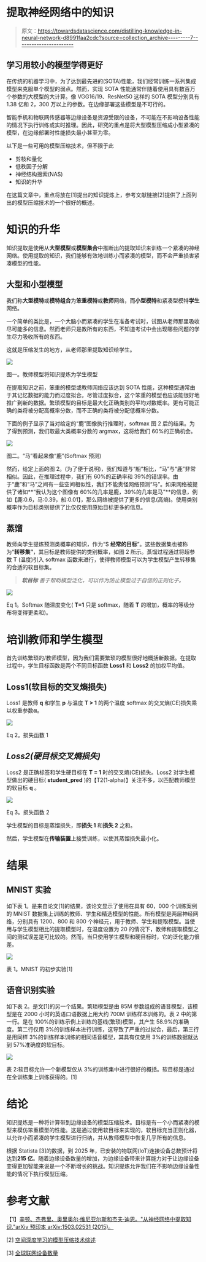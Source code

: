 # 提取神经网络中的知识

> 原文：<https://towardsdatascience.com/distilling-knowledge-in-neural-network-d8991faa2cdc?source=collection_archive---------7----------------------->

## 学习用较小的模型学得更好

在传统的机器学习中，为了达到最先进的(SOTA)性能，我们经常训练一系列集成模型来克服单个模型的弱点。然而，实现 SOTA 性能通常伴随着使用具有数百万个参数的大模型的大计算。像 VGG16/19、ResNet50 这样的 SOTA 模型分别具有 1.38 亿和 2，300 万以上的参数。在边缘部署这些模型是不可行的。

智能手机和物联网传感器等边缘设备是资源受限的设备，不可能在不影响设备性能的情况下执行训练或实时推理。因此，研究的重点是将大型模型压缩成小型紧凑的模型，在边缘部署时性能损失最小甚至为零。

以下是一些可用的模型压缩技术，但不限于此

*   剪枝和量化
*   低秩因子分解
*   神经结构搜索(NAS)
*   知识的升华

在这篇文章中，重点将放在[1]提出的知识提炼上，参考文献链接[2]提供了上面列出的模型压缩技术的一个很好的概述。

# 知识的升华

知识提取是使用从**大型模型**或**模型集合**中推断出的提取知识来训练一个紧凑的神经网络。使用提取的知识，我们能够有效地训练小而紧凑的模型，而不会严重损害紧凑模型的性能。

## 大型和小型模型

我们称**大型模特**或**模特组合**为**笨重模特**或**教师**网络，而**小型模特**和紧凑型模特**学生**网络。

一个简单的类比是，一个大脑小而紧凑的学生在准备考试时，试图从老师那里吸收尽可能多的信息。然而老师只是教所有的东西，不知道考试中会出现哪些问题的学生尽力吸收所有的东西。

这就是压缩发生的地方，从老师那里提取知识给学生。

![](img/c2b9de26cff9b90db2806d56aa45ffa9.png)

图一。教师模型将知识提炼为学生模型

在提取知识之前，笨重的模型或教师网络应该达到 SOTA 性能，这种模型通常由于其记忆数据的能力而过度拟合。尽管过度拟合，这个笨重的模型也应该能很好地推广到新的数据。繁琐模型的目标是最大化正确类别的平均对数概率。更有可能正确的类将被分配高概率分数，而不正确的类将被分配低概率分数。

下面的例子显示了当对给定的“鹿”图像执行推理时，softmax 图 2 后的结果。为了得到预测，我们取最大类概率分数的 argmax，这将给我们 60%的正确机会。

![](img/cbbd28529a33e89b46412a3d5359d145.png)

图二。“马”看起来像“鹿”(Softmax 预测)

然而，给定上面的图 2。(为了便于说明)，我们知道与“船”相比，“马”与“鹿”非常相似。因此，在推理过程中，我们有 60%的正确率和 39%的错误率。由于“鹿”和“马”之间有一些空间相似性，我们不能责怪网络预测“马”。如果网络被提供了诸如**“我认为这个图像有 60%的几率是鹿，39%的几率是马”**的信息，例如【鹿:0.6，马:0.39，船:0.01】，那么网络被提供了更多的信息(高熵)。使用类别概率作为目标类别提供了比仅仅使用原始目标更多的信息。

## 蒸馏

教师向学生提炼预测类概率的知识，作为“S **经常的目标**”。这些数据集也被称为“**转移集”**，其目标是教师提供的类别概率，如图 2 所示。蒸馏过程通过将超参数 **T** (温度)引入 softmax 函数来进行，使得教师模型可以为学生模型产生转移集的合适的软目标集。

> ***软目标*** *善于帮助模型泛化，可以作为防止模型过于自信的正则化子。*

![](img/c862f69df9a4300a5367a863b87f3416.png)

Eq 1。Softmax 随温度变化( **T=1** 只是 softmax，随着 **T** 的增加，概率的等级分布将变得更柔和)。

# 培训教师和学生模型

首先训练繁琐的/教师模型，因为我们需要繁琐的模型很好地概括新数据。在提取过程中，学生目标函数是两个不同目标函数 **Loss1** 和 **Loss2** 的加权平均值。

## **Loss1(软目标的交叉熵损失)**

Loss1 是教师 **q** 和学生 **p** 与温度 **T > 1** 的两个温度 softmax 的交叉熵(CE)损失乘以权重参数**α**。

![](img/eb4345070745548edc292605584d9c28.png)

Eq 2。损失函数 1

## ***Loss2(硬目标交叉熵损失)***

Loss2 是正确标签和学生硬目标在 **T = 1** 时的交叉熵(CE)损失。Loss2 对学生模型做出的硬目标( **student_pred** )的【T2(1-alpha)】关注不多，以匹配教师模型的软目标 **q** 。

![](img/bc48f8ef2a66aaf3098d92e7a70e6d0e.png)

Eq 3。损失函数 2

学生模型的目标是蒸馏损失，即**损失 1** 和**损失 2** 之和。

然后，学生模型在**传输装置**上接受训练，以使其蒸馏损失最小化。

# 结果

## MNIST 实验

如下表 1。是来自论文[1]的结果，该论文显示了使用在具有 60，000 个训练案例的 MNIST 数据集上训练的教师、学生和精选模型的性能。所有模型是两层神经网络，分别具有 1200、800 和 800 个神经元，用于教师、学生和提取模型。当使用与学生模型相比的提取模型时，在温度设置为 20 的情况下，教师和提取模型之间的测试误差是可比较的。然而，当只使用学生模型和硬目标时，它的泛化能力很差。

![](img/891d0863db71b0e01f21de004b7d26c1.png)

表 1。MNIST 的初步实验[1]

## 语音识别实验

如下表 2。是文[1]的另一个结果。繁琐模型是由 85M 参数组成的语音模型，该模型是在 2000 小时的英语口语数据上用大约 700M 训练样本训练的。表 2 中的第一行。是在 100%的训练示例上训练的基线(繁琐)模型，其产生 58.9%的准确度。第二行仅用 3%的训练样本进行训练，这导致了严重的过拟合，最后，第三行是用同样 3%的训练样本训练的相同语音模型，其具有仅使用 3%的训练数据就达到 57%准确度的软目标。

![](img/bdb87680380ad3ffc31f3645269bee2e.png)

表 2:软目标允许一个新模型仅从 3%的训练集中进行很好的概括。软目标是通过在全训练集上训练获得的。[1]

# **结论**

知识提炼是一种将计算带到边缘设备的模型压缩技术。目标是有一个小而紧凑的模型来模仿笨重模型的性能。这是通过使用软目标来实现的，软目标充当正则化器，以允许小而紧凑的学生模型进行归纳，并从教师模型中恢复几乎所有的信息。

根据 Statista [3]的数据，到 2025 年，已安装的物联网(IoT)连接设备总数预计将达到**215 亿**。随着边缘设备数量的增加，为边缘设备带来计算能力对于让边缘设备变得更加智能来说是一个不断增长的挑战。知识提炼允许我们在不影响边缘设备性能的情况下执行模型压缩。

# **参考文献**

【1】[辛顿、杰弗里、奥里奥尔·维尼亚尔斯和杰夫·迪恩。"从神经网络中提取知识."arXiv 预印本 arXiv:1503.02531 (2015)。](https://arxiv.org/pdf/1503.02531.pdf)

[2] [空间深度学习的模型压缩技术综述](https://medium.com/gsi-technology/an-overview-of-model-compression-techniques-for-deep-learning-in-space-3fd8d4ce84e5)

[3] [全球联网设备数量](https://www.statista.com/statistics/1101442/iot-number-of-connected-devices-worldwide/)